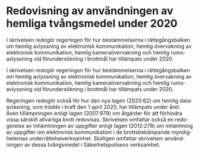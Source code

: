 # Redovisning av användningen av hemliga tvångsmedel under 2020

I skrivelsen redogör regeringen för hur bestäm­melserna i rätte­gångs­balken om hemlig avlyss­ning av elektro­nisk kommu­nikation, hemlig över­vakning av elektro­nisk kommu­nikation, hemlig kamera­över­vakning och hemlig rums­avlyss­ning vid för­under­sökning i brott­mål har tillämpats under 2020.

I skrivelsen redogör regeringen för hur bestäm­melserna i rätte­gångs­balken om hemlig avlyss­ning av elektro­nisk kommu­nikation, hemlig över­vakning av elektro­nisk kommu­nikation, hemlig kamera­över­vakning och hemlig rums­avlyss­ning vid för­under­sökning i brott­mål har tillämpats under 2020.

Regeringen redogör också för hur den nya lagen (2020:62) om hemlig data­avläsning, som trädde i kraft den 1 april 2020, har tilläm­pats under året. Även tillämp­ningen enligt lagen (2007:979) om åtgärder för att för­hindra vissa särskilt allvarliga brott redovisas. Skrivelsen omfattar också en redo­görelse av inhämt­ningen av uppgifter enligt lagen (2012:278) om inhämt­ning av upp­gifter om elektro­nisk kommu­nikation i de brotts­bekäm­pande myndig­heternas under­rättelse­verk­samhet. Slutligen omfattar skrivelsen använd­ningen av dessa tvångs­medel i Säker­hets­polisens verk­samhet.
